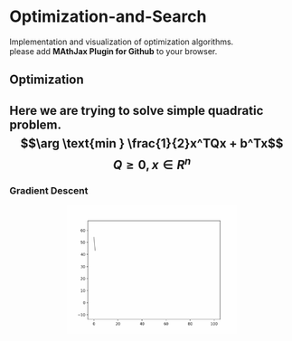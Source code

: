 # Optimization-and-Search
Implementation and visualization of optimization algorithms.  
please add __MAthJax Plugin for Github__ to your browser.

## Optimization

Here we are trying to solve simple quadratic problem.  
$$\arg \text{min } \frac{1}{2}x^TQx + b^Tx$$
$$Q \geq 0, x \in R^n$$
---
### Gradient Descent
<div align=center><img width="60%" src="images/gradient_descent_1.gif"/></div>